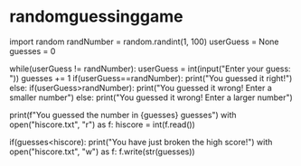 # randomguessinggame
import random
randNumber = random.randint(1, 100)
userGuess = None
guesses = 0

while(userGuess != randNumber):
    userGuess = int(input("Enter your guess: "))
    guesses += 1
    if(userGuess==randNumber):
        print("You guessed it right!")
    else:
        if(userGuess>randNumber):
            print("You guessed it wrong! Enter a smaller number")
        else:
            print("You guessed it wrong! Enter a larger number")

print(f"You guessed the number in {guesses} guesses")
with open("hiscore.txt", "r") as f:
    hiscore = int(f.read())

if(guesses<hiscore):
    print("You have just broken the high score!")
    with open("hiscore.txt", "w") as f:
        f.write(str(guesses))
